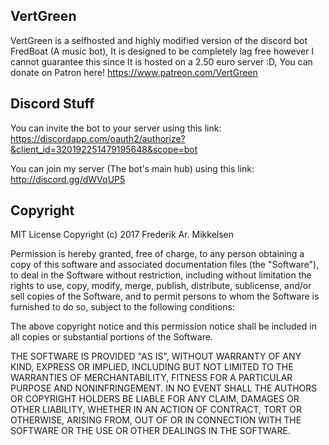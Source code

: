 ## VertGreen
VertGreen is a selfhosted and highly modified version of the discord bot FredBoat (A music bot), It is designed to be completely lag free however I cannot guarantee this since It is hosted on a 2.50 euro server :D, You can donate on Patron here! https://www.patreon.com/VertGreen
## Discord Stuff

You can invite the bot to your server using this link:
https://discordapp.com/oauth2/authorize?&client_id=320192251479195648&scope=bot

You can join my server (The bot's main hub) using this link:
http://discord.gg/dWVqUP5

## Copyright
   MIT License
    Copyright (c) 2017 Frederik Ar. Mikkelsen
  
Permission is hereby granted, free of charge, to any person obtaining a copy of this software and associated documentation            files (the "Software"), to deal in the Software without restriction, including without limitation the rights to use, copy, modify, merge, publish, distribute, sublicense, and/or sell copies of the Software, and to permit persons to whom the Software is furnished to do so, subject to the following conditions:

The above copyright notice and this permission notice shall be included in all copies or substantial portions of the Software.
  
THE SOFTWARE IS PROVIDED "AS IS", WITHOUT WARRANTY OF ANY KIND, EXPRESS OR IMPLIED, INCLUDING BUT NOT LIMITED TO THE WARRANTIES OF MERCHANTABILITY, FITNESS FOR A PARTICULAR PURPOSE AND NONINFRINGEMENT. IN NO EVENT SHALL THE AUTHORS OR COPYRIGHT HOLDERS BE LIABLE FOR ANY CLAIM, DAMAGES OR OTHER LIABILITY, WHETHER IN AN ACTION OF CONTRACT, TORT OR OTHERWISE, ARISING FROM, OUT OF OR IN CONNECTION WITH THE SOFTWARE OR THE USE OR OTHER DEALINGS IN THE SOFTWARE.
